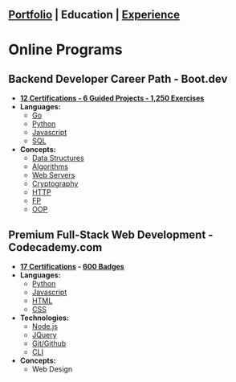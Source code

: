 ## [Portfolio](https://skovranek.github.io/) | Education | [Experience](https://skovranek.github.io//experience.html)

# Online Programs
## Backend Developer Career Path - Boot.dev 
- __[12 Certifications - 6 Guided Projects - 1,250 Exercises](https://www.boot.dev/u/skovranek)__
- __Languages:__
  - [Go](https://www.boot.dev/certificate/skovranek/3b39d0f6-f944-4f1b-832d-a1daba32eda4)
  - [Python](https://www.boot.dev/certificate/skovranek/f9a25dfb-3e00-4727-ac78-36de82315355)
  - [Javascript](https://www.boot.dev/certificate/skovranek/2af5c197-21eb-48b4-bd90-b0d59adb311e)
  - [SQL](https://www.boot.dev/certificate/skovranek/bc0dc34b-025a-4d97-b7a0-382aa21533aa)
- __Concepts:__
  - [Data Structures](https://www.boot.dev/certificate/skovranek/7bbb53ed-2106-4f6b-b885-e7645c2ff9d8)
  - [Algorithms](https://www.boot.dev/certificate/skovranek/884342fc-5469-47b4-8125-8bfc897428a8)
  - [Web Servers](https://www.boot.dev/certificate/skovranek/81b7293c-60aa-40c7-a158-7c87428f6031)
  - [Cryptography](https://www.boot.dev/certificate/skovranek/6321ddbf-49eb-4748-9737-6bc12e8bb705)
  - [HTTP](https://www.boot.dev/certificate/skovranek/5d804c54-887a-4c1c-b8c7-b6436f3a132e)
  - [FP](https://www.boot.dev/certificate/skovranek/b1459f0c-21eb-41e5-b7f3-562ef69d344c)
  - [OOP](https://www.boot.dev/certificate/skovranek/f9a48bbc-d1ff-4388-bf0c-23c6e3c60ae0)

## Premium Full-Stack Web Development - Codecademy.com
- __[17 Certifications](https://www.codecademy.com/profiles/skovranek) - [600 Badges](https://www.codecademy.com/users/skovranek/achievements)__
- __Languages:__
  - [Python](https://www.codecademy.com/profiles/skovranek/certificates/b97fd4d87a816c761a674af1b5391ef1)
  - [Javascript](https://www.codecademy.com/profiles/skovranek/certificates/705dcb15de0da4dd9d9fc4f3274b430e)
  - [HTML](https://www.codecademy.com/profiles/skovranek/certificates/9eb0741e5ebef1f9f58a53bfac67d3a7)
  - [CSS](https://www.codecademy.com/profiles/skovranek/certificates/3a62023b0054dc793edc0adecd715fd7)
- __Technologies:__
  - [Node.js](https://www.codecademy.com/profiles/skovranek/certificates/240305d50b925c17868f1ac7a21a3261)
  - [JQuery](https://www.codecademy.com/profiles/skovranek/certificates/0becf7c1cd2bd715f24331dddd23425a)
  - [Git/Github](https://www.codecademy.com/profiles/skovranek/certificates/a8ab218d5950c29861635cc0bf12fd13)
  - [CLI](https://www.codecademy.com/profiles/skovranek/certificates/c87ba0541f8be78bc2f4ba1128233f6f)
- __Concepts:__
  - Web Design
